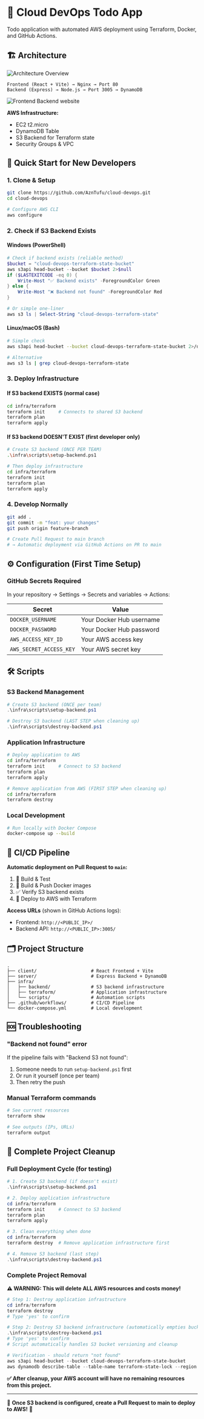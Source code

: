 # 🚀 Cloud DevOps Todo App

Todo application with automated AWS deployment using Terraform, Docker, and GitHub Actions.

## 🏗️ Architecture

![Architecture Overview](img/architecture.png)

```
Frontend (React + Vite) → Nginx → Port 80
Backend (Express) → Node.js → Port 3005 → DynamoDB
```

![Frontend Backend website](img/frontend_backend.png)

**AWS Infrastructure:**
- EC2 t2.micro
- DynamoDB Table
- S3 Backend for Terraform state
- Security Groups & VPC

## 🚀 Quick Start for New Developers

### 1. **Clone & Setup**
```bash
git clone https://github.com/AznTufu/cloud-devops.git
cd cloud-devops

# Configure AWS CLI
aws configure
```

### 2. **Check if S3 Backend Exists**

#### Windows (PowerShell)
```powershell
# Check if backend exists (reliable method)
$bucket = "cloud-devops-terraform-state-bucket"
aws s3api head-bucket --bucket $bucket 2>$null
if ($LASTEXITCODE -eq 0) {
    Write-Host "✅ Backend exists" -ForegroundColor Green
} else {
    Write-Host "❌ Backend not found" -ForegroundColor Red
}

# Or simple one-liner
aws s3 ls | Select-String "cloud-devops-terraform-state"
```

#### Linux/macOS (Bash)
```bash
# Simple check
aws s3api head-bucket --bucket cloud-devops-terraform-state-bucket 2>/dev/null && echo "✅ Backend exists" || echo "❌ Backend not found"

# Alternative
aws s3 ls | grep cloud-devops-terraform-state
```

### 3. **Deploy Infrastructure**

#### If S3 backend EXISTS (normal case)
```bash
cd infra/terraform
terraform init     # Connects to shared S3 backend
terraform plan
terraform apply
```

#### If S3 backend DOESN'T EXIST (first developer only)
```bash
# Create S3 backend (ONCE PER TEAM)
.\infra\scripts\setup-backend.ps1

# Then deploy infrastructure
cd infra/terraform
terraform init
terraform plan
terraform apply
```

### 4. **Develop Normally**
```bash
git add .
git commit -m "feat: your changes"
git push origin feature-branch

# Create Pull Request to main branch
# → Automatic deployment via GitHub Actions on PR to main
```

## ⚙️ Configuration (First Time Setup)

### GitHub Secrets Required
In your repository → Settings → Secrets and variables → Actions:

| Secret                  | Value                    |
|-------------------------|--------------------------|
| `DOCKER_USERNAME`       | Your Docker Hub username |
| `DOCKER_PASSWORD`       | Your Docker Hub password |
| `AWS_ACCESS_KEY_ID`     | Your AWS access key      |
| `AWS_SECRET_ACCESS_KEY` | Your AWS secret key      |

## 🛠️ Scripts

### S3 Backend Management
```powershell
# Create S3 backend (ONCE per team)
.\infra\scripts\setup-backend.ps1

# Destroy S3 backend (LAST STEP when cleaning up)
.\infra\scripts\destroy-backend.ps1
```

### Application Infrastructure
```bash
# Deploy application to AWS
cd infra/terraform
terraform init     # Connect to S3 backend
terraform plan
terraform apply

# Remove application from AWS (FIRST STEP when cleaning up)  
cd infra/terraform
terraform destroy
```

### Local Development
```bash
# Run locally with Docker Compose
docker-compose up --build
```

## 🔄 CI/CD Pipeline

**Automatic deployment on Pull Request to `main`:**
1. 🔨 Build & Test
2. 🐳 Build & Push Docker images
3. ✅ Verify S3 backend exists
4. 🚀 Deploy to AWS with Terraform

**Access URLs** (shown in GitHub Actions logs):
- Frontend: `http://<PUBLIC_IP>/`
- Backend API: `http://<PUBLIC_IP>:3005/`

## 🗂️ Project Structure

```
.
├── client/                    # React Frontend + Vite
├── server/                    # Express Backend + DynamoDB  
├── infra/
│   ├── backend/               # S3 backend infrastructure
│   ├── terraform/             # Application infrastructure
│   └── scripts/               # Automation scripts
├── .github/workflows/         # CI/CD Pipeline
└── docker-compose.yml         # Local development
```

## 🆘 Troubleshooting

### "Backend not found" error
If the pipeline fails with "Backend S3 not found":
1. Someone needs to run `setup-backend.ps1` first
2. Or run it yourself (once per team)
3. Then retry the push

### Manual Terraform commands
```bash
# See current resources
terraform show

# See outputs (IPs, URLs)
terraform output
```

## 🧹 Complete Project Cleanup

### Full Deployment Cycle (for testing)
```powershell
# 1. Create S3 backend (if doesn't exist)
.\infra\scripts\setup-backend.ps1

# 2. Deploy application infrastructure  
cd infra/terraform
terraform init     # Connect to S3 backend
terraform plan
terraform apply

# 3. Clean everything when done
cd infra/terraform
terraform destroy  # Remove application infrastructure first

# 4. Remove S3 backend (last step)
.\infra\scripts\destroy-backend.ps1
```

### Complete Project Removal
**⚠️ WARNING: This will delete ALL AWS resources and costs money!**

```powershell
# Step 1: Destroy application infrastructure
cd infra/terraform
terraform destroy
# Type 'yes' to confirm

# Step 2: Destroy S3 backend infrastructure (automatically empties bucket)
.\infra\scripts\destroy-backend.ps1
# Type 'yes' to confirm
# Script automatically handles S3 bucket versioning and cleanup

# Verification - should return "not found"
aws s3api head-bucket --bucket cloud-devops-terraform-state-bucket
aws dynamodb describe-table --table-name terraform-state-lock --region eu-west-1
```

**✅ After cleanup, your AWS account will have no remaining resources from this project.**

---

🎯 **Once S3 backend is configured, create a Pull Request to main to deploy to AWS!** 🚀
